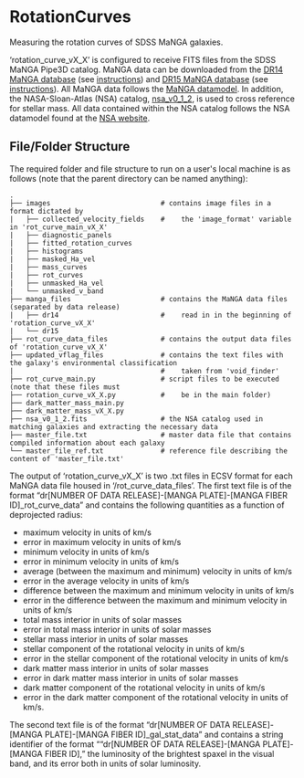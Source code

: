 # RotationCurves
Measuring the rotation curves of SDSS MaNGA galaxies.

‘rotation_curve_vX_X’ is configured to receive FITS files from the SDSS MaNGA Pipe3D catalog. MaNGA data can be downloaded from the [DR14 MaNGA database]( https://dr14.sdss.org/sas/dr14/manga/spectro/pipe3d/v2_1_2/2.1.2/) (see [instructions]( http://www.sdss.org/dr14/manga/manga-data/data-access/)) and [DR15 MaNGA database]( https://dr15.sdss.org/sas/dr15/manga/spectro/pipe3d/v2_4_3/2.4.3/) (see [instructions]( http://www.sdss.org/dr15/manga/manga-data/data-access/)). All MaNGA data follows the [MaNGA datamodel](https://data.sdss.org/datamodel/files/MANGA_PIPE3D/MANGADRP_VER/PIPE3D_VER/PLATE/manga.Pipe3D.cube.html). In addition, the NASA-Sloan-Atlas (NSA) catalog, [nsa_v0_1_2](http://sdss.physics.nyu.edu/mblanton/v0/nsa_v0_1_2.fits), is used to cross reference for stellar mass. All data contained within the NSA catalog follows the NSA datamodel found at the [NSA website](http://nsatlas.org/data).

## File/Folder Structure
The required folder and file structure to run on a user's local machine is as follows (note that the parent directory can be named anything):

    .
    ├── images                           # contains image files in a format dictated by
    |   ├── collected_velocity_fields    #    the 'image_format' variable in 'rot_curve_main_vX_X'
    |   ├── diagnostic_panels
    |   ├── fitted_rotation_curves
    |   ├── histograms
    |   ├── masked_Ha_vel
    |   ├── mass_curves
    |   ├── rot_curves
    |   ├── unmasked_Ha_vel
    |   └── unmasked_v_band
    ├── manga_files                      # contains the MaNGA data files (separated by data release)
    |   ├── dr14                         #    read in in the beginning of 'rotation_curve_vX_X'
    |   └── dr15
    ├── rot_curve_data_files             # contains the output data files of 'rotation_curve_vX_X'
    ├── updated_vflag_files              # contains the text files with the galaxy's environmental classification
    |                                    #    taken from 'void_finder'
    ├── rot_curve_main.py                # script files to be executed (note that these files must
    ├── rotation_curve_vX_X.py           #    be in the main folder)
    ├── dark_matter_mass_main.py
    ├── dark_matter_mass_vX_X.py
    ├── nsa_v0_1_2.fits                  # the NSA catalog used in matching galaxies and extracting the necessary data
    ├── master_file.txt                  # master data file that contains compiled information about each galaxy
    └── master_file_ref.txt              # reference file describing the content of 'master_file.txt'

The output of ‘rotation_curve_vX_X’ is two .txt files in ECSV format for each MaNGA data file housed in ‘/rot_curve_data_files’. 
The first text file is of the format “dr[NUMBER OF DATA RELEASE]-[MANGA PLATE]-[MANGA FIBER ID]_rot_curve_data” and contains the following quantities as a function of deprojected radius:
* maximum velocity in units of km/s
* error in maximum velocity in units of km/s
* minimum velocity in units of km/s
* error in minimum velocity in units of km/s
* average (between the maximum and minimum) velocity in units of km/s
* error in the average velocity in units of km/s
* difference between the maximum and minimum velocity in units of km/s
* error in the difference between the maximum and minimum velocity in units of km/s
* total mass interior in units of solar masses
* error in total mass interior in units of solar masses
* stellar mass interior in units of solar masses
* stellar component of the rotational velocity in units of km/s
* error in the stellar component of the rotational velocity in units of km/s
* dark matter mass interior in units of solar masses
* error in dark matter mass interior in units of solar masses
* dark matter component of the rotational velocity in units of km/s
* error in the dark matter component of the rotational velocity in units of km/s.

The second text file is of the format “dr[NUMBER OF DATA RELEASE]-[MANGA PLATE]-[MANGA FIBER ID]_gal_stat_data” and contains a string identifier of the format ““dr[NUMBER OF DATA RELEASE]-[MANGA PLATE]-[MANGA FIBER ID],” the luminosity of the brightest spaxel in the visual band, and its error both in units of solar luminosity.
